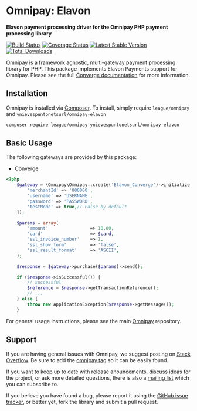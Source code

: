 # Omnipay: Elavon

**Elavon payment processing driver for the Omnipay PHP payment processing library**

[![Build Status](https://travis-ci.org/ynievespuntonetsurl/omnipay-elavon.svg)](https://travis-ci.org/ynievespuntonetsurl/omnipay-elavon) [![Coverage Status](https://coveralls.io/repos/github/ynievespuntonetsurl/omnipay-elavon/badge.svg?branch=master)](https://coveralls.io/github/ynievespuntonetsurl/omnipay-elavon?branch=master) [![Latest Stable Version](https://poser.pugx.org/ynievespuntonetsurl/omnipay-elavon/v/stable.svg)](https://packagist.org/packages/ynievespuntonetsurl/omnipay-elavon) [![Total Downloads](https://poser.pugx.org/ynievespuntonetsurl/omnipay-elavon/downloads)](https://packagist.org/packages/ynievespuntonetsurl/omnipay-elavon)

[Omnipay](https://github.com/thephpleague/omnipay)  is a framework agnostic, multi-gateway payment processing library for PHP. This package implements Elavon Payments support for Omnipay. Please see the full [Converge documentation](https://www.myvirtualmerchant.com/VirtualMerchant/download/developerGuide.pdf) for more information.

## Installation

Omnipay is installed via [Composer](http://getcomposer.org/). To install, simply require `league/omnipay` and `ynievespuntonetsurl/omnipay-elavon`

```bash
composer require league/omnipay ynievespuntonetsurl/omnipay-elavon
```

## Basic Usage

The following gateways are provided by this package:

* Converge

```php
<?php
    $gateway = \Omnipay\Omnipay::create('Elavon_Converge')->initialize([
        'merchantId' => '000000',
        'username' => 'USERNAME',
        'password' => 'PASSWORD',
        'testMode' => true,// False by default
    ]);

    $params = array(
        'amount'                => 10.00,
        'card'                  => $card,
        'ssl_invoice_number'    => 1,
        'ssl_show_form'         => 'false',
        'ssl_result_format'     => 'ASCII',
    );

    $response = $gateway->purchase($params)->send();

    if ($response->isSuccessful()) {
        // successful
        $reference = $response->getTransactionReference();
        // ...
    } else {
        throw new ApplicationException($response->getMessage());
    }
```

For general usage instructions, please see the main [Omnipay](https://github.com/thephpleague/omnipay)
repository.


## Support

If you are having general issues with Omnipay, we suggest posting on
[Stack Overflow](http://stackoverflow.com/). Be sure to add the
[omnipay tag](http://stackoverflow.com/questions/tagged/omnipay) so it can be easily found.

If you want to keep up to date with release anouncements, discuss ideas for the project,
or ask more detailed questions, there is also a [mailing list](https://groups.google.com/forum/#!forum/omnipay) which
you can subscribe to.

If you believe you have found a bug, please report it using the [GitHub issue tracker](https://github.com/ynievespuntonetsurl/omnipay-elavon/issues),
or better yet, fork the library and submit a pull request.
